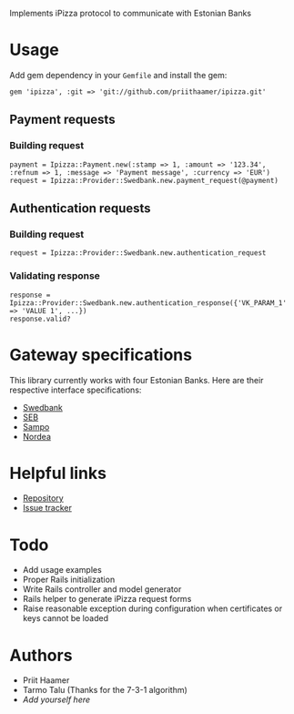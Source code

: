 Implements iPizza protocol to communicate with Estonian Banks

Usage
=====

Add gem dependency in your `Gemfile` and install the gem:

    gem 'ipizza', :git => 'git://github.com/priithaamer/ipizza.git'

Payment requests
----------------

### Building request

    payment = Ipizza::Payment.new(:stamp => 1, :amount => '123.34', :refnum => 1, :message => 'Payment message', :currency => 'EUR')
    request = Ipizza::Provider::Swedbank.new.payment_request(@payment)

Authentication requests
-----------------------

### Building request

    request = Ipizza::Provider::Swedbank.new.authentication_request

### Validating response

    response = Ipizza::Provider::Swedbank.new.authentication_response({'VK_PARAM_1' => 'VALUE 1', ...})
    response.valid?

Gateway specifications
======================

This library currently works with four Estonian Banks. Here are their respective interface specifications:

* [Swedbank](https://www.swedbank.ee/static/pdf/business/d2d/paymentcollection/info_banklink_techspec_est.pdf)
* [SEB](http://www.seb.ee/index/1302)
* [Sampo](http://www.sampopank.ee/et/14732.html)
* [Nordea](http://www.nordea.ee/Teenused+ärikliendile/E-lahendused/787802.html)

Helpful links
=============

* [Repository](http://github.com/priith/ipizza/tree/master)
* [Issue tracker](http://github.com/priith/ipizza/issues)

Todo
====

* Add usage examples
* Proper Rails initialization
* Write Rails controller and model generator
* Rails helper to generate iPizza request forms
* Raise reasonable exception during configuration when certificates or keys cannot be loaded

Authors
=======

* Priit Haamer
* Tarmo Talu (Thanks for the 7-3-1 algorithm)
* *Add yourself here*